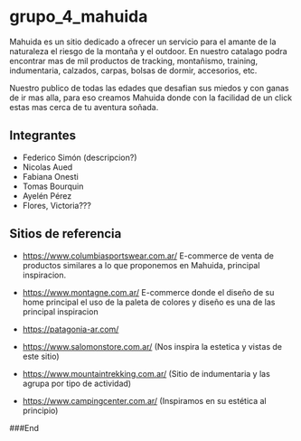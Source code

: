 # grupo_4_mahuida
Mahuida es un sitio dedicado a ofrecer un servicio para el amante de la naturaleza el riesgo de la montaña y el outdoor. En nuestro catalago podra encontrar mas de mil productos de tracking, montañismo, training, indumentaria, calzados, carpas, bolsas de dormir, accesorios, etc.

Nuestro publico de todas las edades que desafian sus miedos y con ganas de ir mas alla, para eso creamos Mahuida donde con la facilidad de un click estas mas cerca de tu aventura soñada.

## Integrantes

- Federico Simón (descripcion?)
- Nicolas Aued 
- Fabiana Onesti
- Tomas Bourquin
- Ayelén Pérez
- Flores, Victoria???

## Sitios de referencia

- https://www.columbiasportswear.com.ar/
E-commerce de venta de productos similares a lo que proponemos en Mahuida, principal inspiracion.
- https://www.montagne.com.ar/
E-commerce donde el diseño de su home principal el uso de la paleta de colores y diseño es una de las principal inspiracion

-  https://patagonia-ar.com/
- https://www.salomonstore.com.ar/ (Nos inspira la estetica y vistas de este sitio)
- https://www.mountaintrekking.com.ar/ (Sitio de indumentaria y las agrupa por tipo de actividad)
- https://www.campingcenter.com.ar/ (Inspiramos en su estética al principio)







###End
